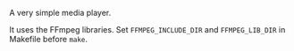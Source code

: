 A very simple media player.

It uses the FFmpeg libraries.
Set `FFMPEG_INCLUDE_DIR` and `FFMPEG_LIB_DIR` in Makefile before `make`.

